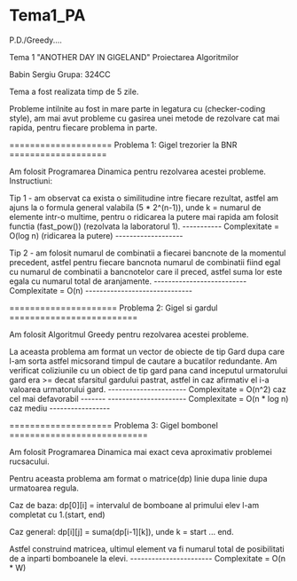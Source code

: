 # Tema1_PA
P.D./Greedy....

Tema 1 "ANOTHER DAY IN GIGELAND" Proiectarea Algoritmilor

Babin Sergiu
Grupa: 324CC

Tema a fost realizata timp de 5 zile.

Probleme intilnite au fost in mare parte in legatura cu (checker-coding style),
am mai avut probleme cu gasirea unei metode de rezolvare cat mai rapida, pentru
fiecare problema in parte.

====================  Problema 1: Gigel trezorier la BNR  ===================

Am folosit Programarea Dinamica pentru rezolvarea acestei probleme.
Instructiuni: 

Tip 1 - am observat ca exista o similitudine intre fiecare rezultat, astfel
am ajuns la o formula general valabila (5 * 2^(n-1)), unde k = numarul de 
elemente intr-o multime, pentru o ridicarea la putere mai rapida am folosit 
functia (fast_pow()) (rezolvata la laboratorul 1).
----------- Complexitate = O(log n) (ridicarea la putere) -------------------

Tip 2 - am folosit numarul de combinatii a fiecarei bancnote de la momentul
precedent, astfel pentru fiecare bancnota numarul de combinatii fiind egal cu 
numarul de combinatii a bancnotelor care il preced, astfel suma lor este egala 
cu numarul total de aranjamente. 
-------------------------- Complexitate = O(n) ------------------------------

=====================  Problema 2: Gigel si gardul  =========================

Am folosit Algoritmul Greedy pentru rezolvarea acestei probleme.

La aceasta problema am format un vector de obiecte de tip Gard dupa care l-am
sorta astfel micsorand timpul de cautare a bucatilor redundante.
Am verificat coliziunile cu un obiect de tip gard pana cand inceputul urmatorului
gard era >= decat sfarsitul gardului pastrat, astfel in caz afirmativ el i-a 
valoarea urmatorului gard.
----------------------  Complexitate = O(n^2) caz cel mai defavorabil  -------
----------------------  Complexitate = O(n * log n) caz mediu  -----------------

====================  Problema 3: Gigel bombonel  ===========================

Am folosit Programarea Dinamica mai exact ceva aproximativ problemei rucsacului.

Pentru aceasta problema am format o matrice(dp) linie dupa linie dupa urmatoarea 
regula.

Caz de baza: dp[0][i] = intervalul de bomboane al primului elev l-am completat 
cu 1.(start, end)

Caz general: dp[i][j] = suma(dp[i-1][k]), unde k = start ... end.

Astfel construind matricea, ultimul element va fi numarul total de posibilitati
de a inparti bomboanele la elevi.
-----------------------  Complexitate = O(n * W)
